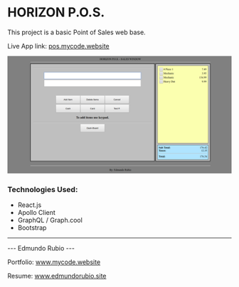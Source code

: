# HORIZON P.O.S.

This project is a basic Point of Sales web base.

Live App link: [pos.mycode.website](http://pos.mycode.website/)

![Screen Shoot](/src/00-gralComps/img/01-sc.png)


### Technologies Used:
- React.js
- Apollo Client
- GraphQL / Graph.cool
- Bootstrap

----

   ---  Edmundo Rubio  ---

Portfolio: www.mycode.website

Resume: www.edmundorubio.site
